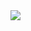 <a target="_blank" href="https://github.com/ojlm">
  <img src="https://img.shields.io/badge/Home-asura--pro-brightgreen.svg"></img>
</a>